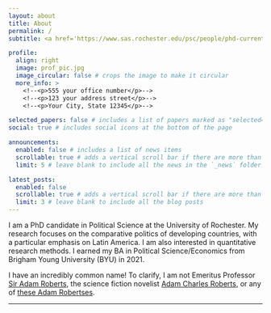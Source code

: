```yaml
---
layout: about
title: About
permalink: /
subtitle: <a href='https://www.sas.rochester.edu/psc/people/phd-current.php'>Political Science PhD Candidate, University of Rochester</a>

profile:
  align: right
  image: prof_pic.jpg
  image_circular: false # crops the image to make it circular
  more_info: >
    <!--<p>555 your office number</p>-->
    <!--<p>123 your address street</p>-->
    <!--<p>Your City, State 12345</p>-->

selected_papers: false # includes a list of papers marked as "selected={true}"
social: true # includes social icons at the bottom of the page

announcements:
  enabled: false # includes a list of news items
  scrollable: true # adds a vertical scroll bar if there are more than 3 news items
  limit: 5 # leave blank to include all the news in the `_news` folder

latest_posts:
  enabled: false
  scrollable: true # adds a vertical scroll bar if there are more than 3 new posts items
  limit: 3 # leave blank to include all the blog posts
---
```


I am a PhD candidate in Political Science at the University of Rochester. My research focuses on the comparative politics of developing countries, with a particular emphasis on Latin America. I am also interested in quantitative research methods. I earned my BA in Political Science/Economics from Brigham Young University (BYU) in 2021.

I have an incredibly common name! To clarify, I am not Emeritus Professor [Sir Adam Roberts](https://en.wikipedia.org/wiki/Adam_Roberts_(scholar)), the science fiction novelist [Adam Charles Roberts](https://en.wikipedia.org/wiki/Adam_Roberts_(British_writer)), or any of [these Adam Robertses](https://en.wikipedia.org/wiki/Adam_Roberts).


---